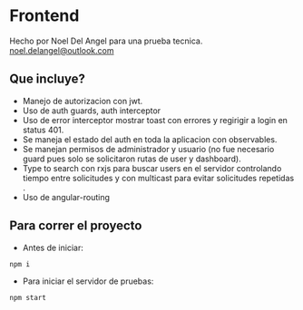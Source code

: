 # Frontend
Hecho por Noel Del Angel para una prueba tecnica. noel.delangel@outlook.com

## Que incluye?
- Manejo de autorizacion con jwt.
- Uso de auth guards, auth interceptor
- Uso de error interceptor mostrar toast con errores y regirigir a login en status 401.
- Se maneja el estado del auth en toda la aplicacion con observables.
- Se manejan permisos de administrador y usuario (no fue necesario guard pues solo se solicitaron rutas de user y dashboard).
- Type to search con rxjs para buscar users en el servidor controlando tiempo entre solicitudes y con multicast para evitar solicitudes repetidas .
- Uso de angular-routing


## Para correr el proyecto
- Antes de iniciar:
```
npm i
```

- Para iniciar el servidor de pruebas:
```
npm start
```
